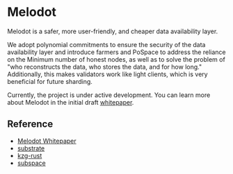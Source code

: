 # Melodot

Melodot is a safer, more user-friendly, and cheaper data availability layer.

We adopt polynomial commitments to ensure the security of the data availability layer and introduce farmers and PoSpace to address the reliance on the Minimum number of honest nodes, as well as to solve the problem of "who reconstructs the data, who stores the data, and for how long." Additionally, this makes validators work like light clients, which is very beneficial for future sharding.

Currently, the project is under active development. You can learn more about Melodot in the initial draft [whitepaper](https://zerodao.notion.site/Melodot-Data-Availability-Layer-Whitepaper-b72b1f3de81c40fc94a56763756ce34a?pvs=4).

## Reference

- [Melodot Whitepaper](https://zerodao.notion.site/Melodot-Data-Availability-Layer-Whitepaper-b72b1f3de81c40fc94a56763756ce34a?pvs=4)
- [substrate](https://github.com/paritytech/substrate)
- [kzg-rust](https://github.com/sifraitech/rust-kzg)
- [subspace](https://github.com/subspace/subspace)

